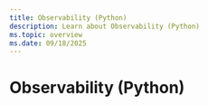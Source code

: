 ```yaml
---
title: Observability (Python)
description: Learn about Observability (Python)
ms.topic: overview
ms.date: 09/18/2025
---
```


# Observability (Python)
